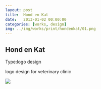 ```yaml
---
layout: post
title:  Hond en Kat
date:   2013-01-02 00:00:00
categories: [works, design]
img: ../img/works/print/hondenkat/01.png
---
```

<h2>Hond en Kat</h2>
<div><label>Type:</label><span>logo design</span></div>
<div><p>logo design for veterinary clinic</p></div>
<img src="/img/works/print/hondenkat/01.png">
